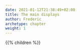 ```yaml
---
date: 2021-01-12T21:38:49+02:00
title: The main displays
author: Frederic
archetype: chapter
weight: 1
---
```


{{% children %}}
